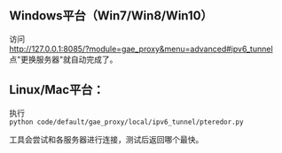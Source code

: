 ## Windows平台（Win7/Win8/Win10） 
访问  
http://127.0.0.1:8085/?module=gae_proxy&menu=advanced#ipv6_tunnel  
点"更换服务器"就自动完成了。  

## Linux/Mac平台：
执行   
`python ​code/default/gae_proxy/local/ipv6_tunnel/pteredor.py`   
  
工具会尝试和各服务器进行连接，测试后返回哪个最快。  
